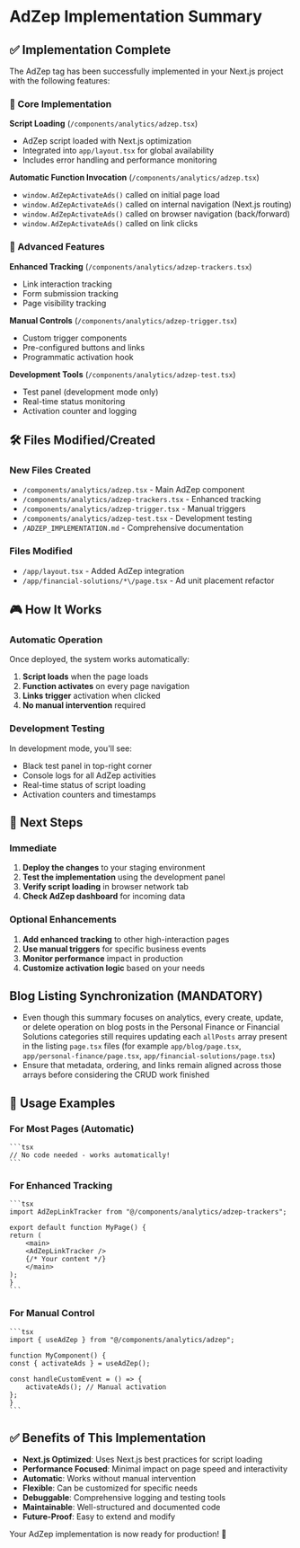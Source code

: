 # AdZep Implementation Summary

## ✅ Implementation Complete

The AdZep tag has been successfully implemented in your Next.js project with the following features:

### 🎯 Core Implementation

**Script Loading** (`/components/analytics/adzep.tsx`)

- AdZep script loaded with Next.js optimization
- Integrated into `app/layout.tsx` for global availability
- Includes error handling and performance monitoring

**Automatic Function Invocation** (`/components/analytics/adzep.tsx`)

- `window.AdZepActivateAds()` called on initial page load
- `window.AdZepActivateAds()` called on internal navigation (Next.js routing)
- `window.AdZepActivateAds()` called on browser navigation (back/forward)
- `window.AdZepActivateAds()` called on link clicks

### 🚀 Advanced Features

**Enhanced Tracking** (`/components/analytics/adzep-trackers.tsx`)

- Link interaction tracking
- Form submission tracking
- Page visibility tracking

**Manual Controls** (`/components/analytics/adzep-trigger.tsx`)

- Custom trigger components
- Pre-configured buttons and links
- Programmatic activation hook

**Development Tools** (`/components/analytics/adzep-test.tsx`)

- Test panel (development mode only)
- Real-time status monitoring
- Activation counter and logging

## 🛠️ Files Modified/Created

### New Files Created

- `/components/analytics/adzep.tsx` - Main AdZep component
- `/components/analytics/adzep-trackers.tsx` - Enhanced tracking
- `/components/analytics/adzep-trigger.tsx` - Manual triggers
- `/components/analytics/adzep-test.tsx` - Development testing
- `/ADZEP_IMPLEMENTATION.md` - Comprehensive documentation

### Files Modified

- `/app/layout.tsx` - Added AdZep integration
- `/app/financial-solutions/*\/page.tsx` - Ad unit placement refactor

## 🎮 How It Works

### Automatic Operation

Once deployed, the system works automatically:

1. **Script loads** when the page loads
2. **Function activates** on every page navigation
3. **Links trigger** activation when clicked
4. **No manual intervention** required

### Development Testing

In development mode, you'll see:

- Black test panel in top-right corner
- Console logs for all AdZep activities
- Real-time status of script loading
- Activation counters and timestamps

## 🚀 Next Steps

### Immediate

1. **Deploy the changes** to your staging environment
2. **Test the implementation** using the development panel
3. **Verify script loading** in browser network tab
4. **Check AdZep dashboard** for incoming data

### Optional Enhancements

1. **Add enhanced tracking** to other high-interaction pages
2. **Use manual triggers** for specific business events
3. **Monitor performance** impact in production
4. **Customize activation logic** based on your needs

## Blog Listing Synchronization (MANDATORY)

- Even though this summary focuses on analytics, every create, update, or delete operation on blog posts in the Personal Finance or Financial Solutions categories still requires updating each `allPosts` array present in the listing `page.tsx` files (for example `app/blog/page.tsx`, `app/personal-finance/page.tsx`, `app/financial-solutions/page.tsx`)
- Ensure that metadata, ordering, and links remain aligned across those arrays before considering the CRUD work finished

## 🔧 Usage Examples

### For Most Pages (Automatic)

    ```tsx
    // No code needed - works automatically!
    ```

### For Enhanced Tracking

    ```tsx
    import AdZepLinkTracker from "@/components/analytics/adzep-trackers";

    export default function MyPage() {
    return (
        <main>
        <AdZepLinkTracker />
        {/* Your content */}
        </main>
    );
    }
    ```

### For Manual Control

    ```tsx
    import { useAdZep } from "@/components/analytics/adzep";

    function MyComponent() {
    const { activateAds } = useAdZep();

    const handleCustomEvent = () => {
        activateAds(); // Manual activation
    };
    }
    ```

## ✅ Benefits of This Implementation

- **Next.js Optimized**: Uses Next.js best practices for script loading
- **Performance Focused**: Minimal impact on page speed and interactivity
- **Automatic**: Works without manual intervention
- **Flexible**: Can be customized for specific needs
- **Debuggable**: Comprehensive logging and testing tools
- **Maintainable**: Well-structured and documented code
- **Future-Proof**: Easy to extend and modify

Your AdZep implementation is now ready for production! 🎉
